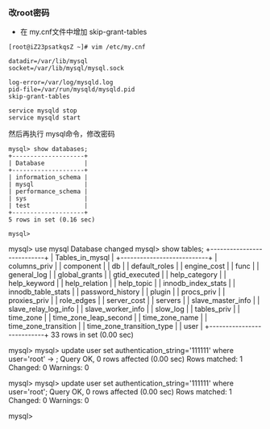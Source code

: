 ### 改root密码
* 在 my.cnf文件中增加 skip-grant-tables 
```
[root@iZ23psatkqsZ ~]# vim /etc/my.cnf 

datadir=/var/lib/mysql
socket=/var/lib/mysql/mysql.sock

log-error=/var/log/mysqld.log
pid-file=/var/run/mysqld/mysqld.pid
skip-grant-tables 
```
```
service mysqld stop
service mysqld start
```
然后再执行 mysql命令，修改密码

```
mysql> show databases;
+--------------------+
| Database           |
+--------------------+
| information_schema |
| mysql              |
| performance_schema |
| sys                |
| test               |
+--------------------+
5 rows in set (0.16 sec)

mysql>
```
mysql> use mysql
Database changed
mysql> show tables;
+---------------------------+
| Tables_in_mysql           |
+---------------------------+
| columns_priv              |
| component                 |
| db                        |
| default_roles             |
| engine_cost               |
| func                      |
| general_log               |
| global_grants             |
| gtid_executed             |
| help_category             |
| help_keyword              |
| help_relation             |
| help_topic                |
| innodb_index_stats        |
| innodb_table_stats        |
| password_history          |
| plugin                    |
| procs_priv                |
| proxies_priv              |
| role_edges                |
| server_cost               |
| servers                   |
| slave_master_info         |
| slave_relay_log_info      |
| slave_worker_info         |
| slow_log                  |
| tables_priv               |
| time_zone                 |
| time_zone_leap_second     |
| time_zone_name            |
| time_zone_transition      |
| time_zone_transition_type |
| user                      |
+---------------------------+
33 rows in set (0.00 sec)

mysql> 
mysql>  update user set authentication_string='111111' where user='root'
    -> ;
Query OK, 0 rows affected (0.00 sec)
Rows matched: 1  Changed: 0  Warnings: 0

mysql> 
mysql>  update user set authentication_string='111111' where user='root';
Query OK, 0 rows affected (0.00 sec)
Rows matched: 1  Changed: 0  Warnings: 0

mysql> 
```
